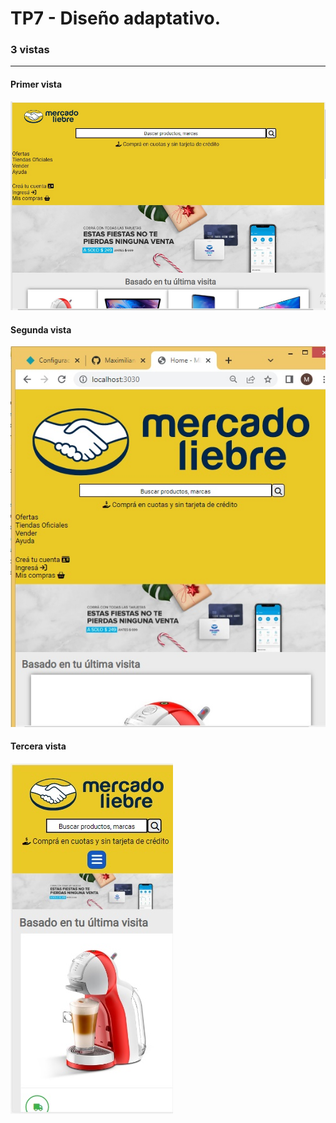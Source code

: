 # TP7 - Diseño adaptativo. 
### 3 vistas
-------------------------------------------------------------------------
#### Primer vista
![Asi quedo](https://github.com/MaximilianoAlonso/TP7-ML-Dise-oAdaptativo/blob/master/desktop.jpg?raw=true)


#### Segunda vista
![Asi quedo](https://github.com/MaximilianoAlonso/TP7-ML-Dise-oAdaptativo/blob/master/tablet.jpg?raw=true)


#### Tercera vista
![Asi quedo](https://github.com/MaximilianoAlonso/TP7-ML-Dise-oAdaptativo/blob/master/mobile.jpg?raw=true)